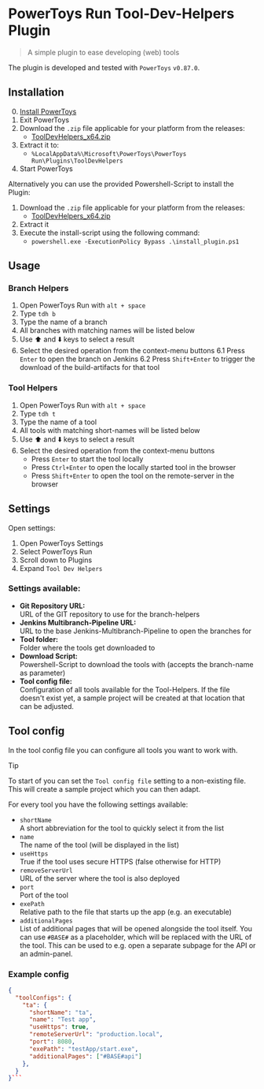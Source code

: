 # PowerToys Run Tool-Dev-Helpers Plugin

> A simple plugin to ease developing (web) tools

The plugin is developed and tested with `PowerToys` `v0.87.0`.

## Installation

0. [Install PowerToys](https://docs.microsoft.com/en-us/windows/powertoys/install)
1. Exit PowerToys
2. Download the `.zip` file applicable for your platform from the releases:
   - [ToolDevHelpers_x64.zip](ToolDevHelpers_x64.zip)
3. Extract it to:
   - `%LocalAppData%\Microsoft\PowerToys\PowerToys Run\Plugins\ToolDevHelpers`
4. Start PowerToys

Alternatively you can use the provided Powershell-Script to install the Plugin:

1. Download the `.zip` file applicable for your platform from the releases:
   - [ToolDevHelpers_x64.zip](ToolDevHelpers_x64.zip)
2. Extract it
3. Execute the install-script using the following command:
   - `powershell.exe -ExecutionPolicy Bypass .\install_plugin.ps1`

## Usage

### Branch Helpers

1. Open PowerToys Run with `alt + space`
2. Type `tdh b`
3. Type the name of a branch
4. All branches with matching names will be listed below
5. Use ⬆️ and ⬇️ keys to select a result
6. Select the desired operation from the context-menu buttons
   6.1 Press `Enter` to open the branch on Jenkins
   6.2 Press `Shift+Enter` to trigger the download of the build-artifacts for that tool

### Tool Helpers

1. Open PowerToys Run with `alt + space`
2. Type `tdh t`
3. Type the name of a tool
4. All tools with matching short-names will be listed below
5. Use ⬆️ and ⬇️ keys to select a result
6. Select the desired operation from the context-menu buttons
   - Press `Enter` to start the tool locally
   - Press `Ctrl+Enter` to open the locally started tool in the browser
   - Press `Shift+Enter` to open the tool on the remote-server in the browser

## Settings

Open settings:

1. Open PowerToys Settings
2. Select PowerToys Run
3. Scroll down to Plugins
4. Expand `Tool Dev Helpers`

### Settings available:

- <strong>Git Repository URL:</strong><br>
  URL of the GIT repository to use for the branch-helpers
- <strong>Jenkins Multibranch-Pipeline URL:</strong><br>
  URL to the base Jenkins-Multibranch-Pipeline to open the branches for
- <strong>Tool folder:</strong><br>
  Folder where the tools get downloaded to
- <strong>Download Script:</strong><br>
  Powershell-Script to download the tools with (accepts the branch-name as parameter)
- <strong>Tool config file:</strong><br>
  Configuration of all tools available for the Tool-Helpers. If the file doesn't exist yet, a sample project will be created at that location that can be adjusted.

## Tool config

In the tool config file you can configure all tools you want to work with.

> [!TIP]
> To start of you can set the `Tool config file` setting to a non-existing file. This will create a sample project which you can then adapt.

For every tool you have the following settings available:

- `shortName`<br>
  A short abbreviation for the tool to quickly select it from the list
- `name`<br>
  The name of the tool (will be displayed in the list)
- `useHttps`<br>
  True if the tool uses secure HTTPS (false otherwise for HTTP)
- `removeServerUrl`<br>
  URL of the server where the tool is also deployed
- `port`<br>
  Port of the tool
- `exePath`<br>
  Relative path to the file that starts up the app (e.g. an executable)
- `additionalPages`<br>
  List of additional pages that will be opened alongside the tool itself. You can use `#BASE#` as a placeholder, which will be replaced with the URL of the tool. This can be used to e.g. open a separate subpage for the API or an admin-panel.

### Example config

````json
{
  "toolConfigs": {
    "ta": {
      "shortName": "ta",
      "name": "Test app",
      "useHttps": true,
      "remoteServerUrl": "production.local",
      "port": 8080,
      "exePath": "testApp/start.exe",
      "additionalPages": ["#BASE#api"]
    },
  }
}```
````
